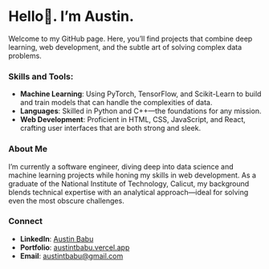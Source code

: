 # Hello👋. I’m Austin.

Welcome to my GitHub page. Here, you’ll find projects that combine deep learning, web development, and the subtle art of solving complex data problems.

### Skills and Tools:
- **Machine Learning**: Using PyTorch, TensorFlow, and Scikit-Learn to build and train models that can handle the complexities of data.
- **Languages**: Skilled in Python and C++—the foundations for any mission.
- **Web Development**: Proficient in HTML, CSS, JavaScript, and React, crafting user interfaces that are both strong and sleek.

### About Me
I’m currently a software engineer, diving deep into data science and machine learning projects while honing my skills in web development. As a graduate of the National Institute of Technology, Calicut, my background blends technical expertise with an analytical approach—ideal for solving even the most obscure challenges.

### Connect
- **LinkedIn**: [Austin Babu](http://www.linkedin.com/in/austin-t-babu/)
- **Portfolio**: [austintbabu.vercel.app](https://austintbabu.vercel.app/)
- **Email**: austintbabu@gmail.com
                                                                                                                                       
                                                                                                                                                      
<!--
                   `;|B$$$$$$$$$$$$$$$$$$$$$$I          .    .          '@$$$$$$$$$$$$$$$$$$$$$$r>^.                                  
                       ^{B$$$$$$$$$$$$$$$$$$$@^         ~"'''t         '*$$$$$$$$$$$$$$$$$$$$r,.                                      
                         .<%$$$$$$$$$$$$$$$$$$$(,'.     f$$$$@.    .'"-%$$$$$$$$$$$$$$$$$$$('                                         
                           .r$$$$$$$$$$$$$$$$$$$$$$$8*z&$$$$$$BzzW@$$$$$$$$$$$$$$$$$$$$$$&^                                           
                             r$$$$$$$$$$$$$$$$$$$$$$$$$$$$$$$$$$$$$$$$$$$$$$$$$$$$$$$$$$%'                                            
                             '$$$$$$$$$$$$$$$$$$$$$$$$$$$$$$$$$$$$$$$$$$$$$$$$$$$$$$$$$$i                                             
                              $$$$$$$$$$$$$$$$$$$$$$$$$$$$$$$$$$$$$$$$$$$$$$$$$$$$$$$$$$^                                             
                             .$@B%&W&8B$$$$$$$$$$$$$$$$$$$$$$$$$$$$$$$$$$$$$$$$B8&W&8B@$;                                             
                                         ..'^:+/#$$$$$$$$$$$$$$$$$$$$8r];"`..                                                         
                                                 .^_z$$$$$$$$$$$$81,.                                                                 
                                                     ']B$$$$$$$f^                                                                     
                                                       .($$$$c`                                                                       
                                                         :$$)                                                                         
                                                          l}                                                                          
-->



                                                                                                                                                      
                                                                                                                                                      
                                                                                                                                                      
                                                                                                                                                      
                                                                                                                                                      
                                                                                                                                                      
                                                                                                                                                      
                                                                                                                                                      
                                                                                                                                                      
                                                                                                                                                      
                                                                                                                                                      
                                                                                                                                                      
                                                                                                                                                      
                                                                                                                                                      
                                                                                                                                                      
        

